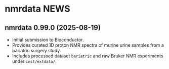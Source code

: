 # nmrdata NEWS

## nmrdata 0.99.0 (2025-08-19)
- Initial submission to Bioconductor.
- Provides curated 1D proton NMR spectra of murine urine samples from a bariatric surgery study.
- Includes processed dataset `bariatric` and raw Bruker NMR experiments under `inst/extdata/`.
